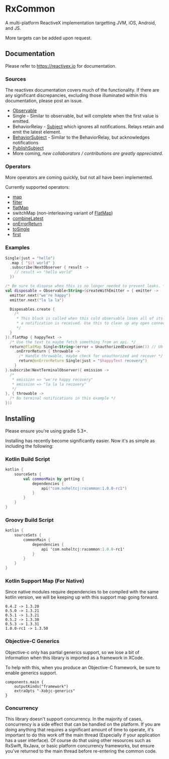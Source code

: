 # RxCommon
A multi-platform ReactiveX implementation targetting JVM, iOS, Android, and JS.

More targets can be added upon request.

## Documentation
Please refer to <https://reactivex.io> for documentation.

### Sources
The reactivex documentation covers much of the functionality. If there are any significant discrepancies,
excluding those illuminated within this documentation, please post an issue.

* [Observable](<http://reactivex.io/documentation/observable.html>)
* Single - Similar to observable, but will complete when the first value is emitted.
* BehaviorRelay - [Subject](http://reactivex.io/documentation/subject.html) which ignores all notifications. Relays 
retain and emit the latest element.
* [BehaviorSubject](http://reactivex.io/documentation/subject.html) - Similar to the BehaviorRelay, but acknowledges
notifications
* [PublishSubject](http://reactivex.io/documentation/subject.html)
* More coming, _new collaborators / contributions are greatly appreciated_.

### Operators
More operators are coming quickly, but not all have been implemented.

Currently supported operators:
* [map](http://reactivex.io/documentation/operators/map.html)
* [filter](http://reactivex.io/documentation/operators/filter.html)
* [flatMap](http://reactivex.io/documentation/operators/flatmap.html)
* switchMap (non-interleaving variant of [FlatMap](http://reactivex.io/documentation/operators/flatmap.html))
* [combineLatest](http://reactivex.io/documentation/operators/combinelatest.html)
* [onErrorReturn](http://reactivex.io/documentation/operators/catch.html)
* [toSingle](http://reactivex.io/documentation/operators/first.html)
* [first](http://reactivex.io/documentation/operators/first.html)

### Examples
```kotlin
Single(just = "hello")
  .map { "$it world" }
  .subscribe(NextObserver { result ->
    // result => "hello world"
  })

/* Be sure to dispose when this is no longer needed to prevent leaks. */
val disposable = Observable<String>(createWithEmitter = { emitter ->
  emitter.next("we're happy")
  emitter.next("la la la")

  Disposables.create {
    /*
     * This block is called when this cold observable loses all of its observers or
     * a notification is received. Use this to clean up any open connections, etc.
     */
  }
}).flatMap { happyText ->
  /* Use the text to maybe fetch something from an api. */
  return@flatMap Single<String>(error = UnauthorizedException()) // Uh oh, expired access
    .onErrorReturn { throwable ->
      /* Handle throwable, maybe check for unauthorized and recover */
      return@onErrorReturn Single(just = "$happyText recovery")
    }
}.subscribe(NextTerminalObserver({ emission ->
  /*
   * emission => "we're happy recovery"
   * emission => "la la la recovery"
   */
}, { throwable ->
  /* No terminal notifications in this example */
}))
```

## Installing

Please ensure you're using gradle 5.3+.

Installing has recently become significantly easier. Now it's as simple as including
the following:

### Kotlin Build Script

```kotlin 
kotlin {
    sourceSets {
        val commonMain by getting {
            dependencies {
                api("com.noheltcj:rxcommon:1.0.0-rc1")
            }
        }
    }
}
```

### Groovy Build Script

```kotlin 
kotlin {
    sourceSets {
        commonMain {
            dependencies {
                api 'com.noheltcj:rxcommon:1.0.0-rc1'
            }
        }
    }
}
```

### Kotlin Support Map (For Native)

Since native modules require dependencies to be compiled with the same kotlin version,
we will be keeping up with this support map going forward.

```
0.4.2 -> 1.3.20
0.5.0 -> 1.3.21
0.5.1 -> 1.3.21
0.5.2 -> 1.3.30
0.5.3 -> 1.3.31
1.0.0-rc1 -> 1.3.50
```

### Objective-C Generics
Objective-c only has partial generics support, so we lose a bit of 
information when this library is imported as a framework in XCode.

To help with this, when you produce an Objective-C framework, be sure to
enable generics support.

```^groovy
components.main {
    outputKinds("framework")
    extraOpts "-Xobjc-generics"
}
```

### Concurrency
This library doesn't support concurrency. In the majority of cases, concurrency is
a side effect that can be handled on the platform. If you are doing anything that
requires a significant amount of time to operate, it's important to do this work
off the main thread (Especially if your application has a user interface). Of course
do that using other resources such as RxSwift, RxJava, or basic platform concurrency
frameworks, but ensure you've returned to the main thread before re-entering the common code.
